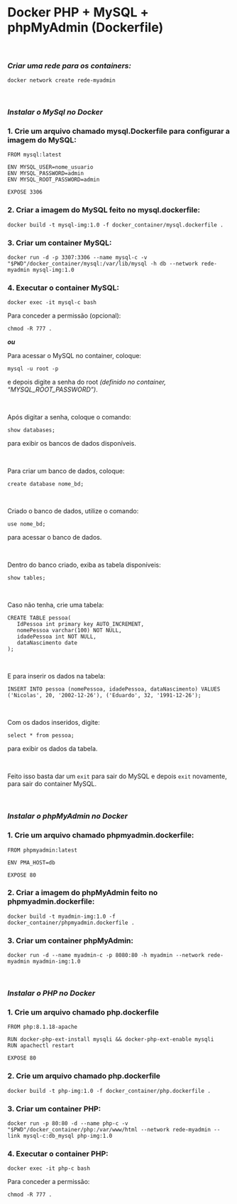 # Docker PHP + MySQL + phpMyAdmin (Dockerfile)
&nbsp;
### *Criar uma rede para os containers:*
```
docker network create rede-myadmin
```
&nbsp;
### *Instalar o MySql no Docker*  
### 1. Crie um arquivo chamado mysql.Dockerfile para configurar a imagem do MySQL:
````
FROM mysql:latest

ENV MYSQL_USER=nome_usuario
ENV MYSQL_PASSWORD=admin
ENV MYSQL_ROOT_PASSWORD=admin

EXPOSE 3306
````
### 2. Criar a imagem do MySQL feito no mysql.dockerfile:
````
docker build -t mysql-img:1.0 -f docker_container/mysql.dockerfile .
````
### 3. Criar um container MySQL:
````
docker run -d -p 3307:3306 --name mysql-c -v "$PWD"/docker_container/mysql:/var/lib/mysql -h db --network rede-myadmin mysql-img:1.0
````
### 4. Executar o container MySQL:
````
docker exec -it mysql-c bash
````
Para conceder a permissão (opcional):
````
chmod -R 777 .
````
**_ou_**

Para acessar o MySQL no container, coloque:
````
mysql -u root -p
````
e depois digite a senha do root _(definido no container, “MYSQL_ROOT_PASSWORD”)_.

&nbsp;

Após digitar a senha, coloque o comando:
````
show databases;
````
para exibir os bancos de dados disponíveis. 

&nbsp;

Para criar um banco de dados, coloque:
````
create database nome_bd;
````

&nbsp;

Criado o banco de dados, utilize o comando:
````
use nome_bd;
````
para acessar o banco de dados.

&nbsp;

Dentro do banco criado, exiba as tabela disponíveis:
````
show tables;
````

&nbsp;

Caso não tenha, crie uma tabela:
````
CREATE TABLE pessoa(
   IdPessoa int primary key AUTO_INCREMENT,
   nomePessoa varchar(100) NOT NULL,
   idadePessoa int NOT NULL,
   dataNascimento date
);
````

&nbsp;

E para inserir os dados na tabela:
````
INSERT INTO pessoa (nomePessoa, idadePessoa, dataNascimento) VALUES ('Nicolas', 20, '2002-12-26'), ('Eduardo', 32, '1991-12-26');
````

&nbsp;

Com os dados inseridos, digite:
````
select * from pessoa;
````
para exibir os dados da tabela.

&nbsp;

Feito isso basta dar um ````exit```` para sair do MySQL e depois ````exit```` novamente, para sair do container MySQL.

&nbsp;
### *Instalar o phpMyAdmin no Docker*
### 1. Crie um arquivo chamado phpmyadmin.dockerfile:
````
FROM phpmyadmin:latest

ENV PMA_HOST=db 

EXPOSE 80
````
### 2. Criar a imagem do phpMyAdmin feito no phpmyadmin.dockerfile:
````
docker build -t myadmin-img:1.0 -f docker_container/phpmyadmin.dockerfile .
````
### 3. Criar um container phpMyAdmin:
````
docker run -d --name myadmin-c -p 8080:80 -h myadmin --network rede-myadmin myadmin-img:1.0
````
&nbsp;
### *Instalar o PHP no Docker*
### 1. Crie um arquivo chamado php.dockerfile
````
FROM php:8.1.18-apache

RUN docker-php-ext-install mysqli && docker-php-ext-enable mysqli
RUN apachectl restart 

EXPOSE 80
````
### 2. Crie um arquivo chamado php.dockerfile
````
docker build -t php-img:1.0 -f docker_container/php.dockerfile .
````
### 3. Criar um container PHP:
````
docker run -p 80:80 -d --name php-c -v "$PWD"/docker_container/php:/var/www/html --network rede-myadmin --link mysql-c:db_mysql php-img:1.0
````
### 4. Executar o container PHP:
````
docker exec -it php-c bash
````
Para conceder a permissão:
````
chmod -R 777 .
````
